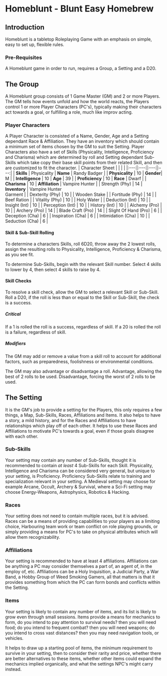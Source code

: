 # Homeblunt - Blunt Easy Homebrew

## Introduction
Homeblunt is a tabletop Roleplaying Game with an emphasis on simple, easy to set up, flexible rules.

### Pre-Requisites

A Homeblunt game in order to run, requires a Group, a Setting and a D20.

## The Group

A Homeblunt group consists of 1 Game Master (GM) and 2 or more Players. The GM tells how events unfold and how the world reacts, the Players control 1 or more Player Characters (PC's), typically making their characters act towards a goal, or fulfilling a role, much like improv acting.

### Player Characters

A Player Character is consisted of a Name, Gender, Age and a Setting dependant Race & Affiliation. They have an inventory which should contain a minimum set of items chosen by the GM to suit the Setting. Player Characters also have a set of Skills (Physicality, Intelligence, Proficiency and Charisma) which are determined by roll and Setting dependant Sub-Skills which take copy their base skill points from their related Skill, and then are customized to fit the character.
| Character Sheet | | | |
|:---:|:---:|:---:|:---:|
| **Skills** | Physicality | **Name** | Randy Badger |
| **Physicality** | 10 | **Gender**| M |
| **Intelligence** | 10 | **Age** | 39 |
| **Proficiency** | 10 | **Race** | Dwarf |
| **Charisma** | 10 | **Affiliation** | Vampire Hunter |
| Strength (Phy) | 14 | **Inventory** | Vampire Hunter <br/> Garment |
| Dexterity (Phy) | 10 | | Wooden Stake |
| Fortitude (Phy) | 14 | | Beef Ration |
| Vitality (Phy) | 10 | | Holy Water |
| Deduction (Int) | 10 |
| Insight (Int) | 10 |
| Perception (Int) | 10 |
| History (Int) | 10 |
| Alchemy (Pro) | 10 |
| Archery (Pro) | 14 |
| Blade Craft (Pro) | 14 |
| Slight Of Hand (Pro) | 6 |
| Deception (Cha) | 6 |
| Inspiration (Cha) | 6 |
| Intimidation (Cha) | 10 |
| Seduction (Cha) | 6 |

#### Skill & Sub-Skill Rolling

To determine a characters Skills, roll 6D20, throw away the 2 lowest rolls, assign the resulting rolls to Physicality, Intelligence, Proficiency & Charisma, as you see fit.

To determine Sub-Skills, begin with the relevant Skill number. Select 4 skills to lower by 4, then select 4 skills to raise by 4.

#### Skill Checks

To resolve a skill check, allow the GM to select a relevant Skill or Sub-Skill. Roll a D20, if the roll is less than or equal to the Skill or Sub-Skill, the check is a success.

##### Critical

If a 1 is rolled the roll is a success, regardless of skill. If a 20 is rolled the roll is a failure, regardless of skill. 

##### Modifiers

The GM may add or remove a value from a skill roll to account for additional factors, such as preparedness, foolishness or environmental conditions.

The GM may also advantage or disadvantage a roll. Advantage, allowing the best of 2 rolls to be used. Disadvantage, forcing the worst of 2 rolls to be used.

## The Setting

It is the GM's job to provide a setting for the Players, this only requires a few things, a Map, Sub-Skills, Races, Affiliations and Items. It also helps to have a story, a mild history, and for the Races and Affiliations to have relationships which play off of each other. It helps to use these Races and Affiliations to motivate PC's towards a goal, even if those goals disagree with each other.

### Sub-Skills

Your setting may contain any number of Sub-Skills, thought it is recommended to contain _at least_ 4 Sub-Skills for each Skill. Physicality, Intelligence and Charisma can be considered very general, but unique to your setting, is Proficiency. Proficiency Sub-Skills relate to training and specialization relevant in your setting. A Medieval setting may choose for example Arcane, Occult, Archery & Survival, where a Sci-Fi setting may choose Energy-Weapons, Astrophysics, Robotics & Hacking.

### Races

Your setting does not need to contain multiple races, but it is advised. Races can be a means of providing capabilities to your players as a limiting choice, Harbouring team work or team conflict on role playing grounds, or simply providing a means for PC's to take on physical attributes which will allow them recognizability.

### Affiliations

Your setting is recommended to have at least 4 affiliations. Affiliations can be anything a PC may consider themselves a part of, an agent of, in the employ of, etc. Affiliations can be a Holy Inquisition, a Judicial Party, a War Band, a Hobby Group of Weed Smoking Gamers, all that matters is that it provides something from which the PC can form bonds and conflicts within the Setting.

### Items

Your setting is likely to contain any number of items, and its list is likely to grow even through small sessions. Items provide a means for mechanics to form, do you intend to pay attention to survival needs? then you will need food; do you intend to frequent combat? then you will need weapons; do you intend to cross vast distances? then you may need navigation tools, or  vehicles.

It helps to draw up a starting pool of items, the minimum requirement to survive in your setting, then to consider their rarity and price, whether there are better alternatives to these items, whether other items could expand the mechanics implied organically, and what the settings NPC's might carry instead.